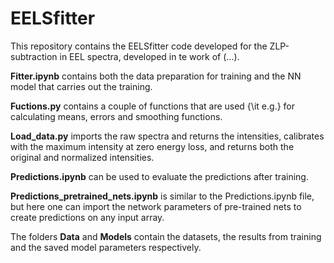 # EELSfitter

This repository contains the EELSfitter code developed for the ZLP-subtraction in EEL spectra, 
developed in te work of (...).

**Fitter.ipynb** contains both the data preparation for training and the NN model that 
carries out the training.

**Fuctions.py** contains a couple of functions that are used {\it e.g.} 
for calculating means, errors and smoothing functions.

**Load_data.py** imports the raw spectra and returns the intensities, calibrates with the maximum intensity
at zero energy loss, and returns both the original and normalized intensities.

**Predictions.ipynb** can be used to evaluate the predictions after training. 

**Predictions_pretrained_nets.ipynb** is similar to the Predictions.ipynb file, but here
one can import the network parameters of pre-trained nets to create predictions on any input array. 

The folders **Data** and **Models** contain the datasets, the results from training and the saved model 
parameters respectively. 
